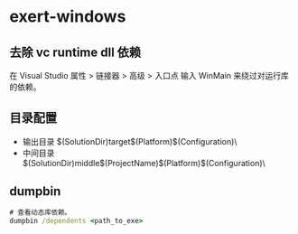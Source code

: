 ﻿# exert-windows

## 去除 vc runtime dll 依赖

在 Visual Studio 属性 > 链接器 > 高级 > 入口点 输入 WinMain 来绕过对运行库的依赖。

## 目录配置

- 输出目录 $(SolutionDir)target\$(Platform)\$(Configuration)\
- 中间目录 $(SolutionDir)middle\$(ProjectName)\$(Platform)\$(Configuration)\

## dumpbin

```cmd
# 查看动态库依赖。
dumpbin /dependents <path_to_exe>
```
